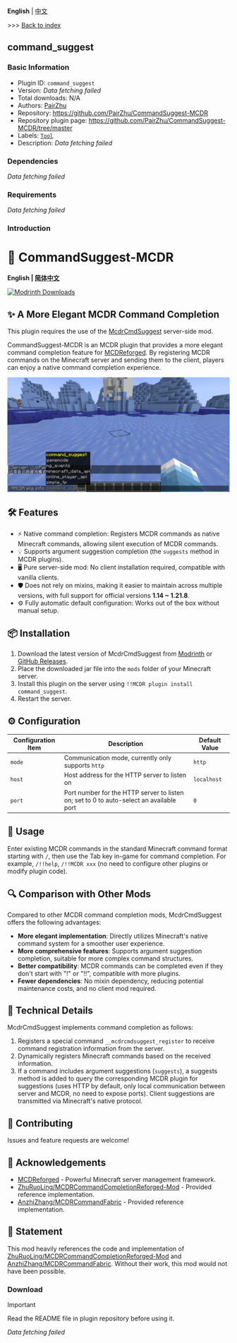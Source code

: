 **English** | [中文](readme-zh_cn.md)

\>\>\> [Back to index](/readme.md)

## command_suggest

### Basic Information

- Plugin ID: `command_suggest`
- Version: *Data fetching failed*
- Total downloads: N/A
- Authors: [PairZhu](https://github.com/PairZhu)
- Repository: https://github.com/PairZhu/CommandSuggest-MCDR
- Repository plugin page: https://github.com/PairZhu/CommandSuggest-MCDR/tree/master
- Labels: [`Tool`](/labels/tool/readme.md)
- Description: *Data fetching failed*

### Dependencies

*Data fetching failed*

### Requirements

*Data fetching failed*

### Introduction

# 🚀 CommandSuggest-MCDR

**English | [简体中文](https://github.com/PairZhu/CommandSuggest-MCDR/tree/master/./README.md)**

[![Modrinth Downloads](https://img.shields.io/modrinth/dt/mcdrcmdsuggest?logo=modrinth&label=Modrinth)
](https://modrinth.com/mod/mcdrcmdsuggest)

## ✨ A More Elegant MCDR Command Completion

This plugin requires the use of the [McdrCmdSuggest](https://modrinth.com/mod/mcdrcmdsuggest) server-side mod.

CommandSuggest-MCDR is an MCDR plugin that provides a more elegant command completion feature for [MCDReforged](https://github.com/Fallen-Breath/MCDReforged). By registering MCDR commands on the Minecraft server and sending them to the client, players can enjoy a native command completion experience.

![1757522576816](https://raw.githubusercontent.com/PairZhu/CommandSuggest-MCDR/master/image/1757522576816.png)

## 🛠️ Features

- ⚡ Native command completion: Registers MCDR commands as native Minecraft commands, allowing silent execution of MCDR commands.
- 💡 Supports argument suggestion completion (the `suggests` method in MCDR plugins).
- 🖥️ Pure server-side mod: No client installation required, compatible with vanilla clients.
- 🛡️ Does not rely on mixins, making it easier to maintain across multiple versions, with full support for official versions **1.14 ~ 1.21.8**.
- ⚙️ Fully automatic default configuration: Works out of the box without manual setup.

## 📦 Installation

1. Download the latest version of McdrCmdSuggest from [Modrinth](https://modrinth.com/mod/mcdrcmdsuggest) or [GitHub Releases](https://github.com/PairZhu/McdrCmdSuggest/releases).
2. Place the downloaded jar file into the `mods` folder of your Minecraft server.
3. Install this plugin on the server using `!!MCDR plugin install command_suggest`.
4. Restart the server.

## ⚙️ Configuration
| Configuration Item | Description                                                                             | Default Value |
| ------------------ | --------------------------------------------------------------------------------------- | ------------- |
| `mode`             | Communication mode, currently only supports `http`                                      | `http`        |
| `host`             | Host address for the HTTP server to listen on                                           | `localhost`   |
| `port`             | Port number for the HTTP server to listen on; set to 0 to auto-select an available port | `0`           |


## 📝 Usage

Enter existing MCDR commands in the standard Minecraft command format starting with `/`, then use the Tab key in-game for command completion. For example, `/!!help`, `/!!MCDR xxx` (no need to configure other plugins or modify plugin code).

## 🔍 Comparison with Other Mods

Compared to other MCDR command completion mods, McdrCmdSuggest offers the following advantages:

- **More elegant implementation**: Directly utilizes Minecraft's native command system for a smoother user experience.
- **More comprehensive features**: Supports argument suggestion completion, suitable for more complex command structures.
- **Better compatibility**: MCDR commands can be completed even if they don't start with "!" or "!!", compatible with more plugins.
- **Fewer dependencies**: No mixin dependency, reducing potential maintenance costs, and no client mod required.

## 🧩 Technical Details

McdrCmdSuggest implements command completion as follows:

1. Registers a special command `__mcdrcmdsuggest_register` to receive command registration information from the server.
2. Dynamically registers Minecraft commands based on the received information.
3. If a command includes argument suggestions (`suggests`), a suggests method is added to query the corresponding MCDR plugin for suggestions (uses HTTP by default, only local communication between server and MCDR, no need to expose ports). Client suggestions are transmitted via Minecraft's native protocol.

## 🤝 Contributing

Issues and feature requests are welcome!

## 🙏 Acknowledgements

- [MCDReforged](https://github.com/Fallen-Breath/MCDReforged) - Powerful Minecraft server management framework.
- [ZhuRuoLing/MCDRCommandCompletionReforged-Mod](https://github.com/ZhuRuoLing/MCDRCommandCompletionReforged-Mod) - Provided reference implementation.
- [AnzhiZhang/MCDRCommandFabric](https://github.com/AnzhiZhang/MCDRCommandFabric) - Provided reference implementation.

## 📄 Statement

This mod heavily references the code and implementation of [ZhuRuoLing/MCDRCommandCompletionReforged-Mod](https://github.com/ZhuRuoLing/MCDRCommandCompletionReforged-Mod) and [AnzhiZhang/MCDRCommandFabric](https://github.com/AnzhiZhang/MCDRCommandFabric). Without their work, this mod would not have been possible.

### Download

> [!IMPORTANT]
> Read the README file in plugin repository before using it.

*Data fetching failed*


